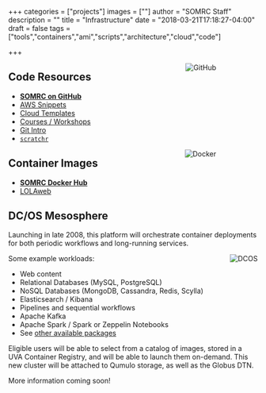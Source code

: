+++
categories = ["projects"]
images = [""]
author = "SOMRC Staff"
description = ""
title = "Infrastructure"
date = "2018-03-21T17:18:27-04:00"
draft = false
tags = ["tools","containers","ami","scripts","architecture","cloud","code"]

+++

<img align="right" alt="GitHub" style="max-height:80px;padding-right:6em;" src="/images/octocat-logo.png">

## Code Resources

* [**SOMRC on GitHub**](https://github.com/uvasomrc/)
* [AWS Snippets](https://github.com/uvasomrc/aws-snippets)
* [Cloud Templates](https://github.com/uvasomrc/cloud-templates)
* [Courses / Workshops](https://github.com/uvasomrc/courses)
* [Git Intro](https://github.com/uvasomrc/git-intro-somrc)
* [`scratchr`](https://github.com/uvasomrc/scratchr)

<img align="right" alt="Docker" style="max-height:80px;padding-right:6em;" src="/images/docker-logo.png">

## Container Images

* [**SOMRC Docker Hub**](https://hub.docker.com/u/somrc/dashboard/)
* [LOLAweb](https://hub.docker.com/r/databio/lolaweb/)

## DC/OS Mesosphere

Launching in late 2008, this platform will orchestrate container deployments for both periodic workflows and long-running services.

<img align="right" alt="DCOS" style="max-width:34%;" src="/images/dcos-logo.png">
Some example workloads:

* Web content
* Relational Databases (MySQL, PostgreSQL)
* NoSQL Databases (MongoDB, Cassandra, Redis, Scylla)
* Elasticsearch / Kibana
* Pipelines and sequential workflows
* Apache Kafka
* Apache Spark / Spark or Zeppelin Notebooks
* See [other available packages](https://universe.dcos.io/#/packages)

Eligible users will be able to select from a catalog of images, stored in a UVA Container Registry, and will be able to launch them on-demand. This new cluster will be attached to Qumulo storage, as well as the Globus DTN.

More information coming soon!

